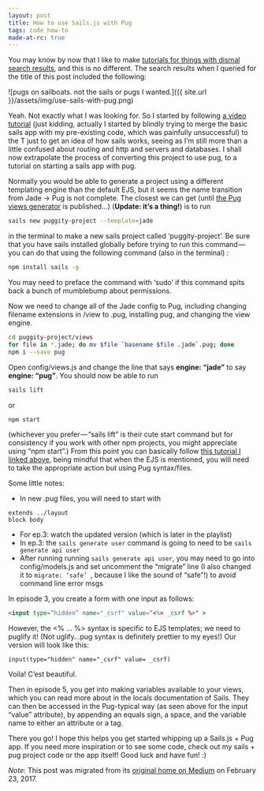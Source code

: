 ```yaml
---
layout: post
title: How to use Sails.js with Pug
tags: code how-to
made-at-rc: true
---
```

You may know by now that I like to make [tutorials for things with dismal search results](/posts/2016-08-24-how-to-vue-directive-npm), and this is no different. The search results when I queried for the title of this post included the following:  

![pugs on sailboats. not the sails or pugs I wanted.]({{ site.url }}/assets/img/use-sails-with-pug.png)  

Yeah. Not exactly what I was looking for.<!--more--> So I started by following [a video tutorial](https://www.youtube.com/watch?v=ep6EQ5f82Ts&list=PLf8i4fc0zJBzLhOe6FwHpGhBDgqwInJWZ&index=3) (just kidding, actually I started by blindly trying to merge the basic sails app with my pre-existing code, which was painfully unsuccessful) to the T just to get an idea of how sails works, seeing as I’m still more than a little confused about routing and http and servers and databases. I shall now extrapolate the process of converting this project to use pug, to a tutorial on starting a sails app with pug.  

Normally you would be able to generate a project using a different templating engine than the default EJS, but it seems the name transition from Jade → Pug is not complete. The closest we can get (until [the Pug views generator](https://www.npmjs.com/package/sails-generate-views-pug) is published…) (**Update: it’s a thing!**) is to run
```bash
sails new puggity-project --template=jade
```
in the terminal to make a new sails project called ‘puggity-project’. Be sure that you have sails installed globally before trying to run this command — you can do that using the following command (also in the terminal) :
```bash
npm install sails -g
```
You may need to preface the command with ‘sudo’ if this command spits back a bunch of mumblebump about permissions.

Now we need to change all of the Jade config to Pug, including changing filename extensions in /view to .pug, installing pug, and changing the view engine.
```bash
cd puggity-project/views
for file in *.jade; do mv $file `basename $file .jade`.pug; done
npm i --save pug
```
Open config/views.js and change the line that says __engine: “jade”__ to say __engine: “pug”__.
You should now be able to run
```bash
sails lift
```
or
```bash
npm start
```
(whichever you prefer — “sails lift” is their cute start command but for consistency if you work with other npm projects, you might appreciate using “npm start”.)
From this point you can basically follow [this tutorial I linked above](https://www.npmjs.com/package/sails-generate-views-pug), being mindful that when the EJS is mentioned, you will need to take the appropriate action but using Pug syntax/files.

Some little notes:
- In new .pug files, you will need to start with
```pug
extends ../layout
block body
```
- For ep.3: watch the updated version (which is later in the playlist)
- In ep.3: the `sails generate user` command is going to need to be `sails generate api user`
- After running running `sails generate api user`, you may need to go into config/models.js and set uncomment the “migrate” line (I also changed it to `migrate: ‘safe’ `, because I like the sound of “safe”!) to avoid command line error msgs

In episode 3, you create a form with one input as follows:
```html
<input type=“hidden” name="_csrf" value=“<%= _csrf %>" >
```
However, the <% … %> syntax is specific to EJS templates; we need to puglify it! (Not uglify…pug syntax is definitely prettier to my eyes!) Our version will look like this:
```pug
input(type="hidden" name="_csrf" value= _csrf)
```
Voila! C’est beautiful.  

Then in episode 5, you get into making variables available to your views, which you can read more about in the locals documentation of Sails. They can then be accessed in the Pug-typical way (as seen above for the input “value” attribute), by appending an equals sign, a space, and the variable name to either an attribute or a tag.  

There you go! I hope this helps you get started whipping up a Sails.js + Pug app. If you need more inspiration or to see some code, check out my sails + pug project code or the app itself! Good luck and have fun! :)

*Note*: This post was migrated from its [original home on Medium](https://medium.com/@heatherbooker/how-to-use-sails-js-with-pug-d3ded437c895#.drv7vifry) on February 23, 2017.
